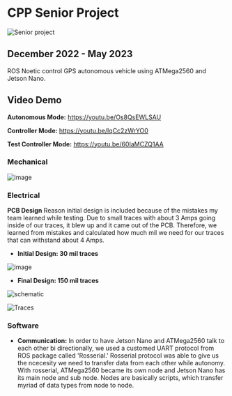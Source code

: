 # CPP Senior Project
![Senior project](https://github.com/Chrisx19/senior_project_AV/assets/107272321/126bbbec-cde1-4739-a1e9-c6436d82b5f8)


## December 2022 - May 2023
ROS Noetic control GPS autonomous vehicle using ATMega2560 and Jetson Nano. 

## Video Demo
**Autonomous Mode:**        https://youtu.be/Os8QsEWLSAU

**Controller Mode:**        https://youtu.be/IqCc2zWrYO0

**Test Controller Mode:**   https://youtu.be/60IaMCZQ1AA

### Mechanical 
![image](https://github.com/Chrisx19/senior_project_AV/assets/107272321/af685e61-d4f0-4aca-9ad1-e9731f64c4dd)


### Electrical


**PCB Design**
  Reason initial design is included because of the mistakes my team learned while testing. Due to small traces with about 3 Amps going inside of our traces, it blew up and it came out of the PCB. Therefore, we learned from mistakes and calculated how much mil we need for our traces that can withstand about 4 Amps.
  
* **Initial Design: 30 mil traces**

![image](https://github.com/Chrisx19/senior_project_AV/assets/107272321/7f8c054f-1a8e-4ad8-a297-a58b69e2f1f4)


* **Final Design: 150 mil traces**

![schematic](https://github.com/Chrisx19/senior_project_AV/assets/107272321/bf76930d-2566-4377-8d29-5cfc3acadb3e)

![Traces](https://github.com/Chrisx19/senior_project_AV/assets/107272321/b528a5ff-9bfa-4a72-8fe4-4de412bb97f9)

### Software 
* **Communication:** 
  In order to have Jetson Nano and ATMega2560 talk to each other bi directionally, we used a customed UART protocol from ROS package called 'Rosserial.' Rosserial protocol was able to give us the ncecesity we need to transfer data from each other while autonomy. With rosserial, ATMega2560 became its own node and Jetson Nano has its main node and sub node. Nodes are basically scripts, which transfer myriad of data types from node to node.
   
